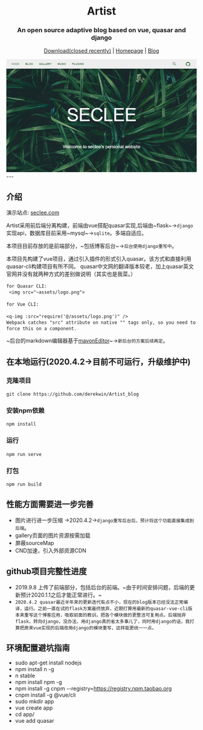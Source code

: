 <div align="center">
  <h1 align="center">
    Artist
  </h1>
  <h3 align="center">
     An open source adaptive blog based on vue, quasar and django
  </h3>

  [Download(closed recently)](https://https://github.com/derekwin/Artist_blog) | [Homepage](http://www.seclee.com/) | [Blog](https://derekwin.github.io)

</div>

<div align="center">
  <img src="Artist.png">

</div>
---

## 介绍
演示站点: [seclee.com](http://www.seclee.com/)

Artist采用前后端分离构建，前端由vue搭配quasar实现,后端由~flask~->`django`实现api，数据库目前采用~mysql~->`sqlite`。多端自适应。

本项目目前存放的是前端部分，~包括博客后台~->`后台使用django重写中`。

本项目先构建了vue项目，通过引入插件的形式引入quasar。该方式和直接利用quasar-cli构建项目有所不同。
quasar中文网的翻译版本较老，加上quasar英文官网并没有就两种方式的差别做说明（其实也是我菜。）
```
for Quasar CLI:
 <img src="~assets/logo.png">

for Vue CLI:

<q-img :src="require('@/assets/logo.png')" />
Webpack catches "src" attribute on native "" tags only, so you need to force this on a component.
```

~后台的markdown编辑器基于[mavonEditor](https://github.com/hinesboy/mavonEditor)~->`新后台的方案后续再定`。


## 在本地运行(2020.4.2->目前不可运行，升级维护中)
### 克隆项目
```
git clone https://github.com/derekwin/Artist_blog
```

### 安装npm依赖
```
npm install
```

### 运行
```
npm run serve
```

### 打包
```
npm run build
```

## 性能方面需要进一步完善
- 图片进行进一步压缩 ->2020.4.2->`django重写后台后，预计将这个功能直接集成到后端`。
- gallery页面的图片资源按需加载 
- 屏蔽sourceMap 
- CND加速，引入外部资源CDN

## github项目完整性进度
- 2019.9.8 上传了前端部分，包括后台的前端。~由于时间安排问题，后端的更新预计2020.1.1之后才能正常进行。~
- `2020.4.2 quasar最近半年来的更新迭代有点不小，现在的blog版本已经没法正常编译，运行。之前一直在试的flask方案最终放弃，近期打算用最新的quasar-vue-cli版本来重写这个博客应用，吸取前面的教训，把各个模块做的更整洁可复用点。后端抛弃flask，转向django，没办法，用django真的省太多事儿了，同时用django的话，我打算把原来vue实现的后端改用django的模块重写，这样能更统一一点。`


## 环境配置避坑指南
- sudo apt-get install nodejs
- npm install n -g
- n stable
- npm install npm -g
- npm install -g cnpm --registry=https://registry.npm.taobao.org
- cnpm install -g @vue/cli
- sudo mkdir app
- vue create app
- cd app/
- vue add quasar

